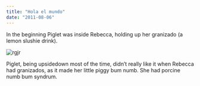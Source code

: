 ```yaml
---
title: "Hola el mundo"
date: "2011-08-06"
---
```


In the beginning Piglet was inside Rebecca, holding up her granizado (a lemon slushie drink).

![rgjr](images/tumblr_lpil08lSEl1qlj3bd.jpg)

Piglet, being upsidedown most of the time, didn’t really like it when Rebecca had granizados, as it made her little piggy bum numb. She had porcine numb bum syndrum.
